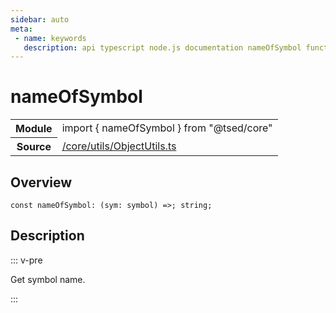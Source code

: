 ```yaml
---
sidebar: auto
meta:
 - name: keywords
   description: api typescript node.js documentation nameOfSymbol function
---
```

# nameOfSymbol <Badge text="Function" type="function"/>
<!-- Summary -->
<section class="symbol-info"><table class="is-full-width"><tbody><tr><th>Module</th><td><div class="lang-typescript"><span class="token keyword">import</span> { nameOfSymbol }&nbsp;<span class="token keyword">from</span>&nbsp;<span class="token string">"@tsed/core"</span></div></td></tr><tr><th>Source</th><td><a href="https://github.com/Romakita/ts-express-decorators/blob/v4.30.0/src//core/utils/ObjectUtils.ts#L0-L0">/core/utils/ObjectUtils.ts</a></td></tr></tbody></table></section>

<!-- Overview -->
## Overview


<pre><code class="typescript-lang "><span class="token keyword">const</span> nameOfSymbol<span class="token punctuation">:</span> <span class="token punctuation">(</span>sym<span class="token punctuation">:</span> symbol<span class="token punctuation">)</span> =&gt<span class="token punctuation">;</span> <span class="token keyword">string</span><span class="token punctuation">;</span></code></pre>



<!-- Description -->
## Description

::: v-pre

Get symbol name.

:::